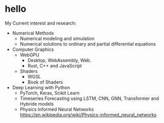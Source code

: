 # hello
My Current interest and research:
* Numerical Methods
  * Numerical modeling and simulation
  * Numerical solutions to ordinary and partial differential equations
* Computer Graphics
  * WebGPU 
    * Desktop, WebAssembly, Web. 
    * Rust, C++ and JavaScript
  * Shaders
    * WGSL
    * Book of Shaders
* Deep Learning with Python
  * PyTorch, Keras, Scikit Learn
  * Timeseries Forecasting using LSTM, CNN, GNN, Transformer and Hybride models
  * Physics Informed Neural Networks https://en.wikipedia.org/wiki/Physics-informed_neural_networks
